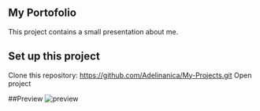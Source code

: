 ## My Portofolio
This project contains a small presentation about me.

## Set up this project
Clone this repository: https://github.com/Adelinanica/My-Projects.git
Open project

##Preview
![preview](https://github.com/Adelinanica/My-Projects/blob/main/Portofolio/prev.png)
